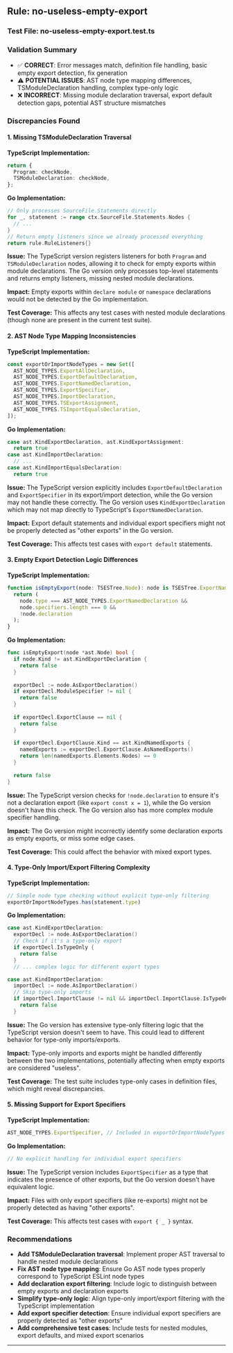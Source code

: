 ## Rule: no-useless-empty-export

### Test File: no-useless-empty-export.test.ts

### Validation Summary
- ✅ **CORRECT**: Error messages match, definition file handling, basic empty export detection, fix generation
- ⚠️ **POTENTIAL ISSUES**: AST node type mapping differences, TSModuleDeclaration handling, complex type-only logic
- ❌ **INCORRECT**: Missing module declaration traversal, export default detection gaps, potential AST structure mismatches

### Discrepancies Found

#### 1. Missing TSModuleDeclaration Traversal
**TypeScript Implementation:**
```typescript
return {
  Program: checkNode,
  TSModuleDeclaration: checkNode,
};
```

**Go Implementation:**
```go
// Only processes SourceFile.Statements directly
for _, statement := range ctx.SourceFile.Statements.Nodes {
  // ...
}
// Return empty listeners since we already processed everything
return rule.RuleListeners{}
```

**Issue:** The TypeScript version registers listeners for both `Program` and `TSModuleDeclaration` nodes, allowing it to check for empty exports within module declarations. The Go version only processes top-level statements and returns empty listeners, missing nested module declarations.

**Impact:** Empty exports within `declare module` or `namespace` declarations would not be detected by the Go implementation.

**Test Coverage:** This affects any test cases with nested module declarations (though none are present in the current test suite).

#### 2. AST Node Type Mapping Inconsistencies
**TypeScript Implementation:**
```typescript
const exportOrImportNodeTypes = new Set([
  AST_NODE_TYPES.ExportAllDeclaration,
  AST_NODE_TYPES.ExportDefaultDeclaration,
  AST_NODE_TYPES.ExportNamedDeclaration,
  AST_NODE_TYPES.ExportSpecifier,
  AST_NODE_TYPES.ImportDeclaration,
  AST_NODE_TYPES.TSExportAssignment,
  AST_NODE_TYPES.TSImportEqualsDeclaration,
]);
```

**Go Implementation:**
```go
case ast.KindExportDeclaration, ast.KindExportAssignment:
  return true 
case ast.KindImportDeclaration:
  // ...
case ast.KindImportEqualsDeclaration:
  return true
```

**Issue:** The TypeScript version explicitly includes `ExportDefaultDeclaration` and `ExportSpecifier` in its export/import detection, while the Go version may not handle these correctly. The Go version uses `KindExportDeclaration` which may not map directly to TypeScript's `ExportNamedDeclaration`.

**Impact:** Export default statements and individual export specifiers might not be properly detected as "other exports" in the Go version.

**Test Coverage:** This affects test cases with `export default` statements.

#### 3. Empty Export Detection Logic Differences
**TypeScript Implementation:**
```typescript
function isEmptyExport(node: TSESTree.Node): node is TSESTree.ExportNamedDeclaration {
  return (
    node.type === AST_NODE_TYPES.ExportNamedDeclaration &&
    node.specifiers.length === 0 &&
    !node.declaration
  );
}
```

**Go Implementation:**
```go
func isEmptyExport(node *ast.Node) bool {
  if node.Kind != ast.KindExportDeclaration {
    return false
  }
  
  exportDecl := node.AsExportDeclaration()
  if exportDecl.ModuleSpecifier != nil {
    return false
  }
  
  if exportDecl.ExportClause == nil {
    return false
  }
  
  if exportDecl.ExportClause.Kind == ast.KindNamedExports {
    namedExports := exportDecl.ExportClause.AsNamedExports()
    return len(namedExports.Elements.Nodes) == 0
  }
  
  return false
}
```

**Issue:** The TypeScript version checks for `!node.declaration` to ensure it's not a declaration export (like `export const x = 1`), while the Go version doesn't have this check. The Go version also has more complex module specifier handling.

**Impact:** The Go version might incorrectly identify some declaration exports as empty exports, or miss some edge cases.

**Test Coverage:** This could affect the behavior with mixed export types.

#### 4. Type-Only Import/Export Filtering Complexity
**TypeScript Implementation:**
```typescript
// Simple node type checking without explicit type-only filtering
exportOrImportNodeTypes.has(statement.type)
```

**Go Implementation:**
```go
case ast.KindExportDeclaration:
  exportDecl := node.AsExportDeclaration()
  // Check if it's a type-only export
  if exportDecl.IsTypeOnly {
    return false
  }
  // ... complex logic for different export types

case ast.KindImportDeclaration:
  importDecl := node.AsImportDeclaration()
  // Skip type-only imports
  if importDecl.ImportClause != nil && importDecl.ImportClause.IsTypeOnly() {
    return false
  }
```

**Issue:** The Go version has extensive type-only filtering logic that the TypeScript version doesn't seem to have. This could lead to different behavior for type-only imports/exports.

**Impact:** Type-only imports and exports might be handled differently between the two implementations, potentially affecting when empty exports are considered "useless".

**Test Coverage:** The test suite includes type-only cases in definition files, which might reveal discrepancies.

#### 5. Missing Support for Export Specifiers
**TypeScript Implementation:**
```typescript
AST_NODE_TYPES.ExportSpecifier, // Included in exportOrImportNodeTypes
```

**Go Implementation:**
```go
// No explicit handling for individual export specifiers
```

**Issue:** The TypeScript version includes `ExportSpecifier` as a type that indicates the presence of other exports, but the Go version doesn't have equivalent logic.

**Impact:** Files with only export specifiers (like re-exports) might not be properly detected as having "other exports".

**Test Coverage:** This affects test cases with `export { _ }` syntax.

### Recommendations
- **Add TSModuleDeclaration traversal**: Implement proper AST traversal to handle nested module declarations
- **Fix AST node type mapping**: Ensure Go AST node types properly correspond to TypeScript ESLint node types
- **Add declaration export filtering**: Include logic to distinguish between empty exports and declaration exports
- **Simplify type-only logic**: Align type-only import/export filtering with the TypeScript implementation
- **Add export specifier detection**: Ensure individual export specifiers are properly detected as "other exports"
- **Add comprehensive test cases**: Include tests for nested modules, export defaults, and mixed export scenarios

---